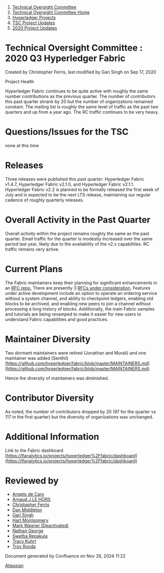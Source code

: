 1. [Technical Oversight Committee](index.html)
2. [Technical Oversight Committee Home](Technical-Oversight-Committee-Home_21430274.html)
3. [Hyperledger Projects](Hyperledger-Projects_21447704.html)
4. [TSC Project Updates](TSC-Project-Updates_21430854.html)
5. [2020 Project Updates](2020-Project-Updates_21450093.html)

# Technical Oversight Committee : 2020 Q3 Hyperledger Fabric

Created by Christopher Ferris, last modified by Gari Singh on Sep 17, 2020

Project Health

Hyperledger Fabric continues to be quite active with roughly the same number contributions as the previous quarter. The number of contributors this past quarter shrank by 20 but the number of organizations remained constant. The mailing list is roughly the same level of traffic as the past two quarters and up from a year ago. The RC traffic continues to be very heavy.

# Questions/Issues for the TSC

none at this time

# Releases

Three releases were published this past quarter: Hyperledger Fabric v1.4.7, Hyperledger Fabric v2.1.0, and Hyperledger Fabric v2.1.1. Hyperledger Fabric v2.2 is planned to be formally released the first week of July and is expected to be the next LTS release, maintaining our regular cadence of roughly quarterly releases.

# Overall Activity in the Past Quarter

Overall activity within the project remains roughly the same as the past quarter. Email traffic for the quarter is modestly increased over the same period last year, likely due to the availability of the v2.x capabilities. RC traffic remains very active.

# Current Plans

The Fabric maintainers keep their planning for significant enhancements in an [RFC repo.](https://hyperledger.github.io/fabric-rfcs/rfcs.html) There are presently 3 [RFCs under consideration](https://github.com/hyperledger/fabric-rfcs/pulls). Features under active development include an option to operate an ordering service without a system channel, and ability to checkpoint ledgers, enabling old blocks to be archived, and enabling new peers to join a channel without processing a long history of blocks. Additionally, the main Fabric samples and tutorials are being revamped to make it easier for new users to understand Fabric capabilities and good practices.

# Maintainer Diversity

Two dormant maintainers were retired (Jonathan and Murali) and one maintainer was added (Senthil) [https://github.com/hyperledger/fabric/blob/master/MAINTAINERS.md](https://github.com/hyperledger/fabric/blob/master/MAINTAINERS.md)

Hence the diversity of maintainers was diminished.

# Contributor Diversity

As noted, the number of contributors dropped by 20 (97 for the quarter vs 117 in the first quarter) but the diversity of organizations was unchanged.

# Additional Information

Link to the Fabric dashboard [https://lfanalytics.io/projects/hyperledger%2Ffabric/dashboard](https://lfanalytics.io/projects/hyperledger%2Ffabric/dashboard)

# Reviewed by

- [Angelo de Caro](https://lf-hyperledger.atlassian.net/wiki/people/70121:d6b0f0e4-825f-4f16-88e1-4d14e95f2f10?ref=confluence)
- [Arnaud J LE HORS](https://lf-hyperledger.atlassian.net/wiki/people/70121:0e75e3b8-500a-4067-9f7e-ed46e91bcb9d?ref=confluence)
- [Christopher Ferris](https://lf-hyperledger.atlassian.net/wiki/people/5abb903a8724022aa9070581?ref=confluence)
- [Dan Middleton](https://lf-hyperledger.atlassian.net/wiki/people/712020:2979764a-3998-4ef1-8810-60b799067924?ref=confluence)
- [Gari Singh](https://lf-hyperledger.atlassian.net/wiki/people/557058:51429e31-90f4-4684-b7cd-9a4fe15ff188?ref=confluence)
- [Hart Montgomery](https://lf-hyperledger.atlassian.net/wiki/people/712020:86f447c0-86dc-43b3-ac03-6a31923bbb84?ref=confluence)
- [Mark Wagner (Deactivated)](https://lf-hyperledger.atlassian.net/wiki/people/70121:81b88945-c9ef-40fe-9224-207bdb280922?ref=confluence)
- [Nathan George](https://lf-hyperledger.atlassian.net/wiki/people/712020:3e7556ab-cdb8-47f5-8b68-12a3378021fd?ref=confluence)
- [Swetha Repakula](https://lf-hyperledger.atlassian.net/wiki/people/712020:503b5691-8e92-4d2d-83d3-e9e74d296436?ref=confluence)
- [Tracy Kuhrt](https://lf-hyperledger.atlassian.net/wiki/people/712020:eb6ae9c3-aa8e-40ba-9dab-a6969b1ac52e?ref=confluence)
- [Troy Ronda](https://lf-hyperledger.atlassian.net/wiki/people/557058:c854f35a-2b58-4be3-9003-ca2a67495580?ref=confluence)

Document generated by Confluence on Nov 26, 2024 11:22

[Atlassian](http://www.atlassian.com/)

